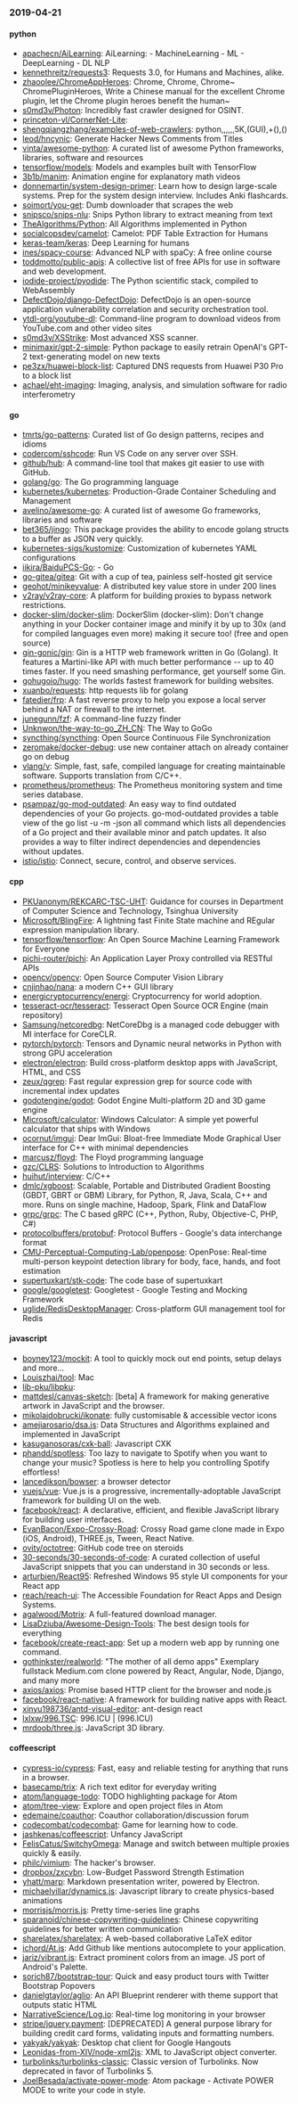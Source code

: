### 2019-04-21

#### python
* [apachecn/AiLearning](https://github.com/apachecn/AiLearning): AiLearning:  - MachineLearning - ML - DeepLearning - DL NLP
* [kennethreitz/requests3](https://github.com/kennethreitz/requests3): Requests 3.0, for Humans and Machines, alike. 
* [zhaoolee/ChromeAppHeroes](https://github.com/zhaoolee/ChromeAppHeroes): Chrome, Chrome, Chrome~ ChromePluginHeroes, Write a Chinese manual for the excellent Chrome plugin, let the Chrome plugin heroes benefit the human~
* [s0md3v/Photon](https://github.com/s0md3v/Photon): Incredibly fast crawler designed for OSINT.
* [princeton-vl/CornerNet-Lite](https://github.com/princeton-vl/CornerNet-Lite): 
* [shengqiangzhang/examples-of-web-crawlers](https://github.com/shengqiangzhang/examples-of-web-crawlers): python,,,,,,5K,(GUI),+(),()
* [leod/hncynic](https://github.com/leod/hncynic): Generate Hacker News Comments from Titles
* [vinta/awesome-python](https://github.com/vinta/awesome-python): A curated list of awesome Python frameworks, libraries, software and resources
* [tensorflow/models](https://github.com/tensorflow/models): Models and examples built with TensorFlow
* [3b1b/manim](https://github.com/3b1b/manim): Animation engine for explanatory math videos
* [donnemartin/system-design-primer](https://github.com/donnemartin/system-design-primer): Learn how to design large-scale systems. Prep for the system design interview. Includes Anki flashcards.
* [soimort/you-get](https://github.com/soimort/you-get):  Dumb downloader that scrapes the web
* [snipsco/snips-nlu](https://github.com/snipsco/snips-nlu): Snips Python library to extract meaning from text
* [TheAlgorithms/Python](https://github.com/TheAlgorithms/Python): All Algorithms implemented in Python
* [socialcopsdev/camelot](https://github.com/socialcopsdev/camelot): Camelot: PDF Table Extraction for Humans
* [keras-team/keras](https://github.com/keras-team/keras): Deep Learning for humans
* [ines/spacy-course](https://github.com/ines/spacy-course):  Advanced NLP with spaCy: A free online course
* [toddmotto/public-apis](https://github.com/toddmotto/public-apis): A collective list of free APIs for use in software and web development.
* [iodide-project/pyodide](https://github.com/iodide-project/pyodide): The Python scientific stack, compiled to WebAssembly
* [DefectDojo/django-DefectDojo](https://github.com/DefectDojo/django-DefectDojo): DefectDojo is an open-source application vulnerability correlation and security orchestration tool.
* [ytdl-org/youtube-dl](https://github.com/ytdl-org/youtube-dl): Command-line program to download videos from YouTube.com and other video sites
* [s0md3v/XSStrike](https://github.com/s0md3v/XSStrike): Most advanced XSS scanner.
* [minimaxir/gpt-2-simple](https://github.com/minimaxir/gpt-2-simple): Python package to easily retrain OpenAI's GPT-2 text-generating model on new texts
* [pe3zx/huawei-block-list](https://github.com/pe3zx/huawei-block-list): Captured DNS requests from Huawei P30 Pro to a block list
* [achael/eht-imaging](https://github.com/achael/eht-imaging): Imaging, analysis, and simulation software for radio interferometry

#### go
* [tmrts/go-patterns](https://github.com/tmrts/go-patterns): Curated list of Go design patterns, recipes and idioms
* [codercom/sshcode](https://github.com/codercom/sshcode): Run VS Code on any server over SSH.
* [github/hub](https://github.com/github/hub): A command-line tool that makes git easier to use with GitHub.
* [golang/go](https://github.com/golang/go): The Go programming language
* [kubernetes/kubernetes](https://github.com/kubernetes/kubernetes): Production-Grade Container Scheduling and Management
* [avelino/awesome-go](https://github.com/avelino/awesome-go): A curated list of awesome Go frameworks, libraries and software
* [bet365/jingo](https://github.com/bet365/jingo): This package provides the ability to encode golang structs to a buffer as JSON very quickly.
* [kubernetes-sigs/kustomize](https://github.com/kubernetes-sigs/kustomize): Customization of kubernetes YAML configurations
* [iikira/BaiduPCS-Go](https://github.com/iikira/BaiduPCS-Go):  - Go
* [go-gitea/gitea](https://github.com/go-gitea/gitea): Git with a cup of tea, painless self-hosted git service
* [geohot/minikeyvalue](https://github.com/geohot/minikeyvalue): A distributed key value store in under 200 lines
* [v2ray/v2ray-core](https://github.com/v2ray/v2ray-core): A platform for building proxies to bypass network restrictions.
* [docker-slim/docker-slim](https://github.com/docker-slim/docker-slim): DockerSlim (docker-slim): Don't change anything in your Docker container image and minify it by up to 30x (and for compiled languages even more) making it secure too! (free and open source)
* [gin-gonic/gin](https://github.com/gin-gonic/gin): Gin is a HTTP web framework written in Go (Golang). It features a Martini-like API with much better performance -- up to 40 times faster. If you need smashing performance, get yourself some Gin.
* [gohugoio/hugo](https://github.com/gohugoio/hugo): The worlds fastest framework for building websites.
* [xuanbo/requests](https://github.com/xuanbo/requests): http requests lib for golang
* [fatedier/frp](https://github.com/fatedier/frp): A fast reverse proxy to help you expose a local server behind a NAT or firewall to the internet.
* [junegunn/fzf](https://github.com/junegunn/fzf):  A command-line fuzzy finder
* [Unknwon/the-way-to-go_ZH_CN](https://github.com/Unknwon/the-way-to-go_ZH_CN): The Way to GoGo 
* [syncthing/syncthing](https://github.com/syncthing/syncthing): Open Source Continuous File Synchronization
* [zeromake/docker-debug](https://github.com/zeromake/docker-debug): use new container attach on already container go on debug
* [vlang/v](https://github.com/vlang/v): Simple, fast, safe, compiled language for creating maintainable software. Supports translation from C/C++.
* [prometheus/prometheus](https://github.com/prometheus/prometheus): The Prometheus monitoring system and time series database.
* [psampaz/go-mod-outdated](https://github.com/psampaz/go-mod-outdated): An easy way to find outdated dependencies of your Go projects. go-mod-outdated provides a table view of the go list -u -m -json all command which lists all dependencies of a Go project and their available minor and patch updates. It also provides a way to filter indirect dependencies and dependencies without updates.
* [istio/istio](https://github.com/istio/istio): Connect, secure, control, and observe services.

#### cpp
* [PKUanonym/REKCARC-TSC-UHT](https://github.com/PKUanonym/REKCARC-TSC-UHT):  Guidance for courses in Department of Computer Science and Technology, Tsinghua University
* [Microsoft/BlingFire](https://github.com/Microsoft/BlingFire): A lightning fast Finite State machine and REgular expression manipulation library.
* [tensorflow/tensorflow](https://github.com/tensorflow/tensorflow): An Open Source Machine Learning Framework for Everyone
* [pichi-router/pichi](https://github.com/pichi-router/pichi): An Application Layer Proxy controlled via RESTful APIs
* [opencv/opencv](https://github.com/opencv/opencv): Open Source Computer Vision Library
* [cnjinhao/nana](https://github.com/cnjinhao/nana): a modern C++ GUI library
* [energicryptocurrency/energi](https://github.com/energicryptocurrency/energi): Cryptocurrency for world adoption.
* [tesseract-ocr/tesseract](https://github.com/tesseract-ocr/tesseract): Tesseract Open Source OCR Engine (main repository)
* [Samsung/netcoredbg](https://github.com/Samsung/netcoredbg): NetCoreDbg is a managed code debugger with MI interface for CoreCLR.
* [pytorch/pytorch](https://github.com/pytorch/pytorch): Tensors and Dynamic neural networks in Python with strong GPU acceleration
* [electron/electron](https://github.com/electron/electron): Build cross-platform desktop apps with JavaScript, HTML, and CSS
* [zeux/qgrep](https://github.com/zeux/qgrep): Fast regular expression grep for source code with incremental index updates
* [godotengine/godot](https://github.com/godotengine/godot): Godot Engine  Multi-platform 2D and 3D game engine
* [Microsoft/calculator](https://github.com/Microsoft/calculator): Windows Calculator: A simple yet powerful calculator that ships with Windows
* [ocornut/imgui](https://github.com/ocornut/imgui): Dear ImGui: Bloat-free Immediate Mode Graphical User interface for C++ with minimal dependencies
* [marcusz/floyd](https://github.com/marcusz/floyd): The Floyd programming language
* [gzc/CLRS](https://github.com/gzc/CLRS): Solutions to Introduction to Algorithms
* [huihut/interview](https://github.com/huihut/interview):  C/C++
* [dmlc/xgboost](https://github.com/dmlc/xgboost): Scalable, Portable and Distributed Gradient Boosting (GBDT, GBRT or GBM) Library, for Python, R, Java, Scala, C++ and more. Runs on single machine, Hadoop, Spark, Flink and DataFlow
* [grpc/grpc](https://github.com/grpc/grpc): The C based gRPC (C++, Python, Ruby, Objective-C, PHP, C#)
* [protocolbuffers/protobuf](https://github.com/protocolbuffers/protobuf): Protocol Buffers - Google's data interchange format
* [CMU-Perceptual-Computing-Lab/openpose](https://github.com/CMU-Perceptual-Computing-Lab/openpose): OpenPose: Real-time multi-person keypoint detection library for body, face, hands, and foot estimation
* [supertuxkart/stk-code](https://github.com/supertuxkart/stk-code): The code base of supertuxkart
* [google/googletest](https://github.com/google/googletest): Googletest - Google Testing and Mocking Framework
* [uglide/RedisDesktopManager](https://github.com/uglide/RedisDesktopManager):  Cross-platform GUI management tool for Redis

#### javascript
* [boyney123/mockit](https://github.com/boyney123/mockit): A tool to quickly mock out end points, setup delays and more...
* [Louiszhai/tool](https://github.com/Louiszhai/tool): Mac
* [lib-pku/libpku](https://github.com/lib-pku/libpku): 
* [mattdesl/canvas-sketch](https://github.com/mattdesl/canvas-sketch): [beta] A framework for making generative artwork in JavaScript and the browser.
* [mikolajdobrucki/ikonate](https://github.com/mikolajdobrucki/ikonate): fully customisable & accessible vector icons
* [amejiarosario/dsa.js](https://github.com/amejiarosario/dsa.js): Data Structures and Algorithms explained and implemented in JavaScript
* [kasuganosoras/cxk-ball](https://github.com/kasuganosoras/cxk-ball): Javascript  CXK 
* [phandd/spotless](https://github.com/phandd/spotless): Too lazy to navigate to Spotify when you want to change your music? Spotless is here to help you controlling Spotify effortless!
* [lancedikson/bowser](https://github.com/lancedikson/bowser): a browser detector
* [vuejs/vue](https://github.com/vuejs/vue):  Vue.js is a progressive, incrementally-adoptable JavaScript framework for building UI on the web.
* [facebook/react](https://github.com/facebook/react): A declarative, efficient, and flexible JavaScript library for building user interfaces.
* [EvanBacon/Expo-Crossy-Road](https://github.com/EvanBacon/Expo-Crossy-Road):  Crossy Road game clone made in Expo (iOS, Android), THREE.js, Tween, React Native. 
* [ovity/octotree](https://github.com/ovity/octotree): GitHub code tree on steroids
* [30-seconds/30-seconds-of-code](https://github.com/30-seconds/30-seconds-of-code): A curated collection of useful JavaScript snippets that you can understand in 30 seconds or less.
* [arturbien/React95](https://github.com/arturbien/React95):  Refreshed Windows 95 style UI components for your React app
* [reach/reach-ui](https://github.com/reach/reach-ui): The Accessible Foundation for React Apps and Design Systems.
* [agalwood/Motrix](https://github.com/agalwood/Motrix): A full-featured download manager.
* [LisaDziuba/Awesome-Design-Tools](https://github.com/LisaDziuba/Awesome-Design-Tools): The best design tools for everything 
* [facebook/create-react-app](https://github.com/facebook/create-react-app): Set up a modern web app by running one command.
* [gothinkster/realworld](https://github.com/gothinkster/realworld): "The mother of all demo apps"  Exemplary fullstack Medium.com clone powered by React, Angular, Node, Django, and many more 
* [axios/axios](https://github.com/axios/axios): Promise based HTTP client for the browser and node.js
* [facebook/react-native](https://github.com/facebook/react-native): A framework for building native apps with React.
* [xinyu198736/antd-visual-editor](https://github.com/xinyu198736/antd-visual-editor): ant-design  react 
* [lxlxw/996.TSC](https://github.com/lxlxw/996.TSC): 996.ICU | (996.ICU)
* [mrdoob/three.js](https://github.com/mrdoob/three.js): JavaScript 3D library.

#### coffeescript
* [cypress-io/cypress](https://github.com/cypress-io/cypress): Fast, easy and reliable testing for anything that runs in a browser.
* [basecamp/trix](https://github.com/basecamp/trix): A rich text editor for everyday writing
* [atom/language-todo](https://github.com/atom/language-todo): TODO highlighting package for Atom
* [atom/tree-view](https://github.com/atom/tree-view):  Explore and open project files in Atom
* [edemaine/coauthor](https://github.com/edemaine/coauthor): Coauthor collaboration/discussion forum
* [codecombat/codecombat](https://github.com/codecombat/codecombat): Game for learning how to code.
* [jashkenas/coffeescript](https://github.com/jashkenas/coffeescript): Unfancy JavaScript
* [FelisCatus/SwitchyOmega](https://github.com/FelisCatus/SwitchyOmega): Manage and switch between multiple proxies quickly & easily.
* [philc/vimium](https://github.com/philc/vimium): The hacker's browser.
* [dropbox/zxcvbn](https://github.com/dropbox/zxcvbn): Low-Budget Password Strength Estimation
* [yhatt/marp](https://github.com/yhatt/marp): Markdown presentation writer, powered by Electron.
* [michaelvillar/dynamics.js](https://github.com/michaelvillar/dynamics.js): Javascript library to create physics-based animations
* [morrisjs/morris.js](https://github.com/morrisjs/morris.js): Pretty time-series line graphs
* [sparanoid/chinese-copywriting-guidelines](https://github.com/sparanoid/chinese-copywriting-guidelines): Chinese copywriting guidelines for better written communication
* [sharelatex/sharelatex](https://github.com/sharelatex/sharelatex): A web-based collaborative LaTeX editor
* [ichord/At.js](https://github.com/ichord/At.js): Add Github like mentions autocomplete to your application.
* [jariz/vibrant.js](https://github.com/jariz/vibrant.js): Extract prominent colors from an image. JS port of Android's Palette.
* [sorich87/bootstrap-tour](https://github.com/sorich87/bootstrap-tour): Quick and easy product tours with Twitter Bootstrap Popovers
* [danielgtaylor/aglio](https://github.com/danielgtaylor/aglio): An API Blueprint renderer with theme support that outputs static HTML
* [NarrativeScience/Log.io](https://github.com/NarrativeScience/Log.io): Real-time log monitoring in your browser
* [stripe/jquery.payment](https://github.com/stripe/jquery.payment): [DEPRECATED] A general purpose library for building credit card forms, validating inputs and formatting numbers.
* [yakyak/yakyak](https://github.com/yakyak/yakyak): Desktop chat client for Google Hangouts
* [Leonidas-from-XIV/node-xml2js](https://github.com/Leonidas-from-XIV/node-xml2js): XML to JavaScript object converter.
* [turbolinks/turbolinks-classic](https://github.com/turbolinks/turbolinks-classic): Classic version of Turbolinks. Now deprecated in favor of Turbolinks 5.
* [JoelBesada/activate-power-mode](https://github.com/JoelBesada/activate-power-mode): Atom package - Activate POWER MODE to write your code in style.
